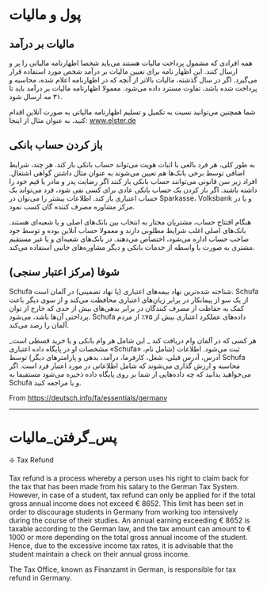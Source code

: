 # پول و مالیات

## مالیات بر درآمد
همه افرادی که مشمول پرداخت مالیات هستند می‌باید شخصا اظهارنامه مالیاتی را پر و ارسال کنند. این اظهار نامه برای تعیین مالیات بر درآمد شخص مورد استفاده قرار می‌گیرد. اگر در سال گذشته، مالیات بالا‌تر از آنچه که در اظهارنامه اعلام شده، محاسبه و پرداخت شده باشد، تفاوت مسترد داده می‌شود. معمولا اظهارنامه مالیات بر درآمد باید تا ۳۱ مه ارسال شود.

شما همچنین می‌توانید نسبت به تکمیل و تسلیم اظهارنامه مالیاتی به صورت آنلاین اقدام کنید، به عنوان مثال از اینجا: www.elster.de

## باز کردن حساب بانکی
به طور کلی، هر فرد بالغی با اثبات هویت می‌تواند حساب بانکی باز کند. هر چند، شرایط اضافی توسط برخی بانک‌ها هم تعیین می‌شوند به عنوان مثال داشتن گواهی اشتغال. افراد زیر سن قانونی می‌توانند حساب بانکی باز کنند اگر رضایت پدر و مادر یا قیم خود را داشته باشند. اگر باز کردن یک حساب بانکی عادی برای کسی نفی شود، فرد می‌تواند یک حساب اعتباری باز کند. اطلاعات بیشتر را می‌توان در Sparkasse، Volksbank و یا در مرکز مشاوره مصرف کننده گان کسب نمود.

هنگام افتتاح حساب، مشتریان مختار به انتخاب بین بانک‌های اصلی و یا شعبه‌ای هستند. بانک‌های اصلی اغلب شرایط مطلوبی دارند و معمولا حساب آنلاین بوده و توسط خود صاحب حساب اداره می‌شود، اختصاص می‌دهند. در بانک‌های شعبه‌ای و یا غیر مستقیم مشتری به صورت با واسطه از خدمات بانکی و دیگر مشاوره‌های جانبی استفاده می‌کند.

## شوفا (مرکز اعتبار سنجی)
Schufa شناخته شده‌ترین نهاد بیمه‌های اعتباری (یا نهاد تضمینی) در آلمان است. Schufa از یک سو از پیمانکار در برابر زیان‌های اعتباری محافظت می‌کند و از سوی دیگر باعث کمک به حفاظت از مصرف کنندگان در برابر بدهی‌های بیش از حدی که خارج از توان پرداختی آن‌ها باشد، می‌شود. Schufa داده‌های عملکرد اعتباری بیش از ۷۵٪ از مردم آلمان را رصد می‌کند.

هر کسی که در آلمان وام دریافت کند _ این شامل هر وام بانکی و یا خرید قسطی است_ مشخصات او در پایگاه داده اعتباری «Schufa» ثبت می‌شود. اطلاعات (شامل نام، آدرس، آدرس قبلی، شغل، کارفرما، درآمد، بدهی و پارامترهای دیگر) توسط Schufa محاسبه و ارزش گذاری می‌شوند که شامل اطلاعاتی در مورد اعتبار فرد است. اگر می‌خواهید بدانید که چه داده‌هایی از شما بر روی پایگاه داده ذخیره می‌شود مستقیما به Schufa و یا مراجعه کنید.

From <https://deutsch.info/fa/essentials/germany>
***

# پس_گرفتن_مالیات

❇️ Tax Refund

Tax refund is a process whereby a person uses his right to claim back for the tax that has been made from his salary to the German Tax System. However, in case of a student, tax refund can only be applied for if the total gross annual income does not exceed € 8652. This limit has been set in order to discourage students in Germany from working too intensively during the course of their studies. An annual earning exceeding € 8652 is taxable according to the German law, and the tax amount can amount to € 1000 or more depending on the total gross annual income of the student. Hence, due to the excessive income tax rates, it is advisable that the student maintain a check on their annual gross income.

The Tax Office, known as Finanzamt in German, is responsible for tax refund in Germany.
